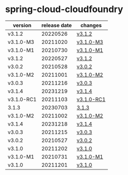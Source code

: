# spring-cloud-cloudfoundry	


|version|release date|changes|
|---|---|---|
|v3.1.2|20220526|[v3.1.2](./v3.1.2-20220526.md)|
|v3.1.0-M3|20211020|[v3.1.0-M3](./v3.1.0-M3-20211020.md)|
|v3.1.0-M1|20210730|[v3.1.0-M1](./v3.1.0-M1-20210730.md)|
|v3.1.2|20220527|[v3.1.2](./v3.1.2-20220527.md)|
|v3.0.2|20210528|[v3.0.2](./v3.0.2-20210528.md)|
|v3.1.0-M2|20211001|[v3.1.0-M2](./v3.1.0-M2-20211001.md)|
|v3.0.3|20211216|[v3.0.3](./v3.0.3-20211216.md)|
|v3.1.4|20231219|[v3.1.4](./v3.1.4-20231219.md)|
|v3.1.0-RC1|20211103|[v3.1.0-RC1](./v3.1.0-RC1-20211103.md)|
|3.1.3|20230703|[3.1.3](./3.1.3-20230703.md)|
|v3.1.0-M2|20211002|[v3.1.0-M2](./v3.1.0-M2-20211002.md)|
|v3.1.4|20231218|[v3.1.4](./v3.1.4-20231218.md)|
|v3.0.3|20211215|[v3.0.3](./v3.0.3-20211215.md)|
|v3.0.2|20210527|[v3.0.2](./v3.0.2-20210527.md)|
|v3.1.0|20211202|[v3.1.0](./v3.1.0-20211202.md)|
|v3.1.0-M1|20210731|[v3.1.0-M1](./v3.1.0-M1-20210731.md)|
|v3.1.0|20211201|[v3.1.0](./v3.1.0-20211201.md)|
